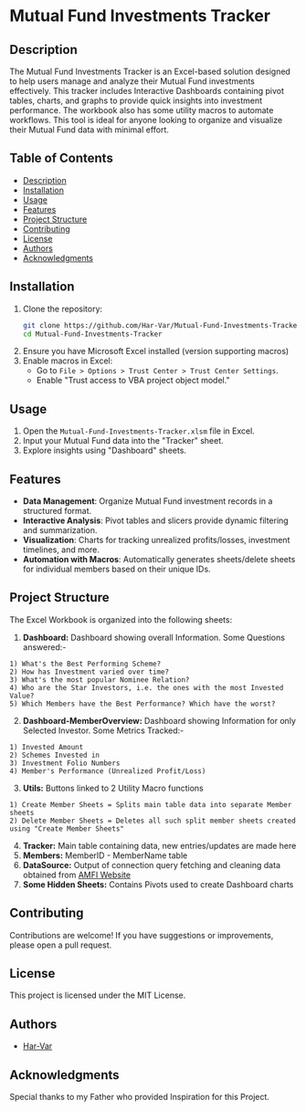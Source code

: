 # Mutual Fund Investments Tracker

## Description  
The Mutual Fund Investments Tracker is an Excel-based solution designed to help users manage and analyze their Mutual Fund investments effectively. This tracker includes Interactive Dashboards containing pivot tables, charts, and graphs to provide quick insights into investment performance. The workbook also has some utility macros to automate workflows. This tool is ideal for anyone looking to organize and visualize their Mutual Fund data with minimal effort.

## Table of Contents
- [Description](#description)
- [Installation](#installation)
- [Usage](#usage)
- [Features](#features)
- [Project Structure](#project-structure)
- [Contributing](#contributing)
- [License](#license)
- [Authors](#authors)
- [Acknowledgments](#acknowledgments)

## Installation
1. Clone the repository:
   ```bash
   git clone https://github.com/Har-Var/Mutual-Fund-Investments-Tracker.git
   cd Mutual-Fund-Investments-Tracker
   ```
2. Ensure you have Microsoft Excel installed (version supporting macros)
3. Enable macros in Excel:
   - Go to `File > Options > Trust Center > Trust Center Settings`.
   - Enable "Trust access to VBA project object model."

## Usage
1. Open the `Mutual-Fund-Investments-Tracker.xlsm` file in Excel. 
2. Input your Mutual Fund data into the "Tracker" sheet.
3. Explore insights using "Dashboard" sheets.

## Features
- **Data Management**: Organize Mutual Fund investment records in a structured format.
- **Interactive Analysis**: Pivot tables and slicers provide dynamic filtering and summarization.
- **Visualization**: Charts for tracking unrealized profits/losses, investment timelines, and more.
- **Automation with Macros**: Automatically generates sheets/delete sheets for individual members based on their unique IDs.

## Project Structure
The Excel Workbook is organized into the following sheets:

  1. **Dashboard:** Dashboard showing overall Information. Some Questions answered:-

    1) What's the Best Performing Scheme?
    2) How has Investment varied over time?
    3) What's the most popular Nominee Relation?
    4) Who are the Star Investors, i.e. the ones with the most Invested Value?
    5) Which Members have the Best Performance? Which have the worst?
  2. **Dashboard-MemberOverview:** Dashboard showing Information for only Selected Investor. Some Metrics Tracked:-

    1) Invested Amount
    2) Schemes Invested in
    3) Investment Folio Numbers
    4) Member's Performance (Unrealized Profit/Loss)
  3. **Utils:** Buttons linked to 2 Utility Macro functions

    1) Create Member Sheets = Splits main table data into separate Member sheets
    2) Delete Member Sheets = Deletes all such split member sheets created using "Create Member Sheets"
  4. **Tracker:** Main table containing data, new entries/updates are made here
  5. **Members:** MemberID - MemberName table
  6. **DataSource:** Output of connection query fetching and cleaning data obtained from [AMFI Website](https://www.amfiindia.com/spages/NAVAll.txt)
  7. **Some Hidden Sheets:** Contains Pivots used to create Dashboard charts

## Contributing
Contributions are welcome! If you have suggestions or improvements, please open a pull request.

## License
This project is licensed under the MIT License.

## Authors
- [Har-Var](https://github.com/Har-Var)

## Acknowledgments
Special thanks to my Father who provided Inspiration for this Project.




